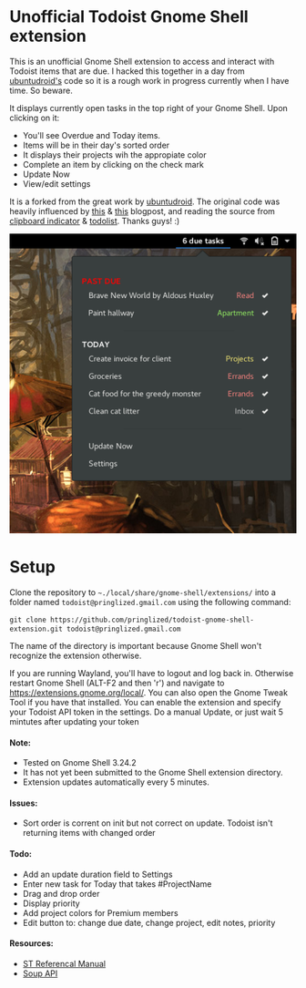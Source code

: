 # Unofficial Todoist Gnome Shell extension

This is an unofficial Gnome Shell extension to access and interact with Todoist items that are due.  I hacked this together in a day from [ubuntudroid's](https://github.com/ubuntudroid/todoist-gnome-shell-extension) code so it is a rough work in progress currently when I have time. So beware.

It displays currently open tasks in the top right of your Gnome Shell. Upon clicking on it:
* You'll see Overdue and Today items.
* Items will be in their day's sorted order
* It displays their projects wih the appropiate color
* Complete an item by clicking on the check mark
* Update Now
* View/edit settings

It is a forked from the great work by [ubuntudroid](https://github.com/ubuntudroid/todoist-gnome-shell-extension).  The original code was heavily influenced by [this](http://smasue.github.io/gnome-shell-tw) & [this](http://www.mibus.org/2013/02/15/making-gnome-shell-plugins-save-their-config/) blogpost, and reading the source from [clipboard indicator](https://github.com/Tudmotu/gnome-shell-extension-clipboard-indicator) & [todolist](https://github.com/bsaleil/todolist-gnome-shell-extension). Thanks guys! :)

![Screenshot](assets/screenshot_dropdown.png?raw=true "Screenshot")

# Setup

Clone the repository to `~./local/share/gnome-shell/extensions/` into a folder named `todoist@pringlized.gmail.com` using the following command:

    git clone https://github.com/pringlized/todoist-gnome-shell-extension.git todoist@pringlized.gmail.com
    
The name of the directory is important because Gnome Shell won't recognize the extension otherwise.

If you are running Wayland, you'll have to logout and log back in.  Otherwise restart Gnome Shell (ALT-F2 and then 'r') and navigate to https://extensions.gnome.org/local/. You can also open the Gnome Tweak Tool if you have that installed. You can enable the extension and specify your Todoist API token in the settings.  Do a manual Update, or just wait 5 mintutes after updating your token

#### Note:
* Tested on Gnome Shell 3.24.2
* It has not yet been submitted to the Gnome Shell extension directory.
* Extension updates automatically every 5 minutes.

#### Issues:
* Sort order is corrent on init but not correct on update.  Todoist isn't returning items with changed order

#### Todo:
* Add an update duration field to Settings
* Enter new task for Today that takes #ProjectName
* Drag and drop order
* Display priority
* Add project colors for Premium members
* Edit button to: change due date, change project, edit notes, priority

#### Resources:
* [ST Referencal Manual](https://developer.gnome.org/st/3.24/)
* [Soup API](https://people.gnome.org/~gcampagna/docs/Soup-2.4/index.html)
